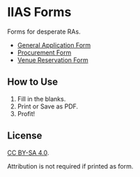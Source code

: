 IIAS Forms
==========

Forms for desperate RAs.

* [General Application Form](general.html)
* [Procurement Form](procure.html)
* [Venue Reservation Form](venue.html)

How to Use
----------

1. Fill in the blanks.
2. Print or Save as PDF.
3. Profit!

License
-------

[CC BY-SA 4.0](https://creativecommons.org/licenses/by-sa/4.0/).

Attribution is not required if printed as form.
